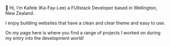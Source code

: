 👋 Hi, I’m Kafele (Ka-Fay-Lee) a FUllstack Developer based in Wellington, New Zealand.

I enjoy building websites that have a clean and clear theme and easy to use.

On my page here is where you find a range of projects I worked on during my entry into the development world!
